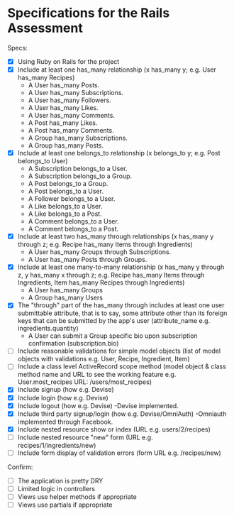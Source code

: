 # Specifications for the Rails Assessment

Specs:
- [x] Using Ruby on Rails for the project
- [x] Include at least one has_many relationship (x has_many y; e.g. User has_many Recipes) 
    - A User has_many Posts.
    - A User has_many Subscriptions.
    - A User has_many Followers.
    - A User has_many Likes.
    - A User has_many Comments.
    - A Post has_many Likes.
    - A Post has_many Comments.
    - A Group has_many Subscriptions.
    - A Group has_many Posts.
- [x] Include at least one belongs_to relationship (x belongs_to y; e.g. Post belongs_to User)
    - A Subscription belongs_to a User.
    - A Subscription belongs_to a Group.
    - A Post belongs_to a Group.
    - A Post belongs_to a User.
    - A Follower belongs_to a User.
    - A Like belongs_to a User.
    - A Like belongs_to a Post.
    - A Comment belongs_to a User.
    - A Comment belongs_to a Post.
- [x] Include at least two has_many through relationships (x has_many y through z; e.g. Recipe has_many Items through Ingredients)
    - A User has_many Groups through Subscriptions.
    - A User has_many Posts through Groups. 
- [x] Include at least one many-to-many relationship (x has_many y through z, y has_many x through z; e.g. Recipe has_many Items through Ingredients, Item has_many Recipes through Ingredients)
    - A User has_many Groups 
    - A Group has_many Users
- [x] The "through" part of the has_many through includes at least one user submittable attribute, that is to say, some attribute other than its foreign keys that can be submitted by the app's user (attribute_name e.g. ingredients.quantity)
    - A User can submit a Group specific bio upon subscription confirmation (subscription.bio)
- [ ] Include reasonable validations for simple model objects (list of model objects with validations e.g. User, Recipe, Ingredient, Item)
- [ ] Include a class level ActiveRecord scope method (model object & class method name and URL to see the working feature e.g. User.most_recipes URL: /users/most_recipes)
- [x] Include signup (how e.g. Devise)
- [x] Include login (how e.g. Devise)
- [x] Include logout (how e.g. Devise)
    -Devise implemented.
- [x] Include third party signup/login (how e.g. Devise/OmniAuth)
    -Omniauth implemented through Facebook.
- [x] Include nested resource show or index (URL e.g. users/2/recipes)
- [ ] Include nested resource "new" form (URL e.g. recipes/1/ingredients/new)
- [ ] Include form display of validation errors (form URL e.g. /recipes/new)

Confirm:
- [ ] The application is pretty DRY
- [ ] Limited logic in controllers
- [ ] Views use helper methods if appropriate
- [ ] Views use partials if appropriate
